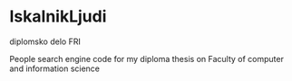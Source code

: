 IskalnikLjudi
=============

diplomsko delo FRI

People search engine code for my diploma thesis on Faculty of computer and information science
